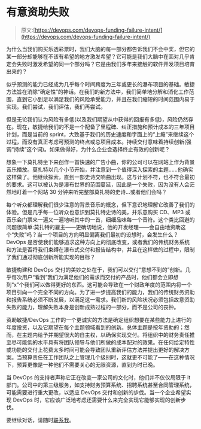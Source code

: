 # 有意资助失败

> 原文:[https://devops.com/devops-funding-failure-intent/](https://devops.com/devops-funding-failure-intent/)

为什么当我们购买乐透彩票时，我们大脑的每一部分都告诉我们不会中奖，但它的某一部分却能够在不该有希望的地方激发希望？它可能是我们大脑中在面对几乎肯定会失败时激发希望的同一个部分吗？它是由我们多年来接触的软件开发项目培育出来的？

似乎预测的能力已经成为几乎每个时间跨度为三年或更长的瀑布项目的基础。敏捷方法旨在消除“确定性”的神话。在我们的新方法中，我们简单地分解和消化工作范围，直到它小到足以满足我们的风险承受能力，并且在我们缩短的时间范围内易于实现。我们尝试，我们评估，我们再尝试。

但是无论我们认为风险有多低(以及我们期望从中获得的回报有多低)，风险仍然存在。现在，敏捷给我们的不是一个配备了里程碑、纠正措施和预计成本的三年项目计划，而是当前的 sprint，大致基于我们的历史速度和字面上的“上瘾”来继续这个过程，而没有真正考虑可预测的终点或总项目成本。持续交付意味着持续创新(强调“持续”这个词)。如果做得好，为什么企业会选择终止有效的创新呢？

想象一下莫扎特坐下来创作一首快速的广告小曲，你的公司可以在网站上作为背景音乐播放。莫扎特以几个小节开始，并注意到一个值得深入探索的主题……他确实这样做了。他继续探索，直到一部史诗交响曲出现。这与计划不符，也不符合最初的要求。这可以被认为是瀑布世界的范围蔓延，因此是一个失败，因为没有人会茫然地盯着一个网站 30 分钟来听完整部莫扎特的史诗…或者他们会吗？

每个听众都理解我们很少注意的背景音乐的概念，但下意识地理解它改善了我们的体验。但是几乎每一位听众也意识到莫扎特史诗的美，并乐意购买 CD、MP3 或音乐会门票来一遍又一遍地听其中的一首，细细品味每一个音符。这个类比回避的问题很简单:莫扎特的雇主——更确切地说，他的开发经理——会自由地资助这个“失败”吗？当一个项目的方向明显偏离我们最初的设想时，会发生什么？DevOps 是否使我们能够追求这种方向上的彻底改变，或者我们的传统财务系统和方法是否将我们束缚在瀑布式交付和报告结构中，并且在这样做的过程中，限制了我们通过彻底创新所能实现的目标？

敏捷构建和 DevOps 交付的美妙之处在于，我们可以交付“意想不到的”创新。几乎每次用户“看到”我们为满足他们的需求而交付的产品时，他们都会立即想到“x”个我们可以做得更好的东西。这可能会导致在一个财政年度的范围内将一个项目引向一个完全不同的方向。为了进一步提高我们的能力，我们的传统财务资助和报告系统必须不断发展，以满足这一需求。我们新的风险状况必须包括故意资助失败的能力，理解失败本身是创新成熟过程的一部分，而不是公司的丧钟。

资助敏捷/DevOps 工作的一个更诚实的方法是确定组织想要在某些能力上进行的年度投资，以及它期望在每个主题领域看到的创新。总体主题是按年资助的；然而，在主题内给予并期望很大的自主权，以确保实现交付。将组织中的财务责任推至尽可能低的水平具有将团队领导与他们所做的成本配对的效果。在任何给定特性或功能的交付上花费太多时间可能会导致团队重新评估方法并提出更好的解决方案。当预算责任在工作团队之上管理几个级别时，这就更不可能了——在这种情况下，预算更像是一种他们不需要关心的无限资源，直到为时已晚。

当 DevOps 的支持者声称它正在改变一家公司的文化时，他们并不仅仅局限于 it 部门。公司中的第三级服务，如支持财务预算系统、招聘系统甚至合同管理系统，可能需要进行重大更改，以适应 DevOps 交付和创新的步伐。当一个企业希望实现 DevOps 时，它应该广泛地考虑还需要什么来完全实现它能够实现的创新步伐。

要继续对话，请随时[联系我](http://kristian%2Enelson@hotmail.com/)。